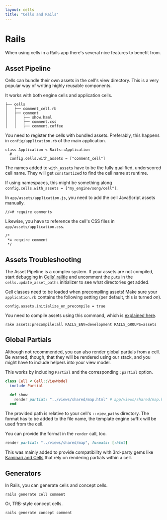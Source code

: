 ```yaml
---
layout: cells
title: "Cells and Rails"
---
```


# Rails

When using cells in a Rails app there's several nice features to benefit from.

## Asset Pipeline

Cells can bundle their own assets in the cell's view directory. This is a very popular way of writing highly reusable components.

It works with both engine cells and application cells.



	├── cells
	│   ├── comment_cell.rb
	│   ├── comment
	│   │   ├── show.haml
	│   │   ├── comment.css
	│   │   ├── comment.coffee



You need to register the cells with bundled assets. Preferably, this happens in `config/application.rb` of the main application.


	class Application < Rails::Application
	  # ..
	  config.cells.with_assets = ["comment_cell"]


The names added to `with_assets` have to be the fully qualified, underscored cell name. They will get `constantize`d to find the cell name at runtime.

If using namespaces, this might be something along `config.cells.with_assets = ["my_engine/song/cell"]`.

In `app/assets/application.js`, you need to add the cell JavaScript assets manually.


	//=# require comments


Likewise, you have to reference the cell's CSS files in `app/assets/application.css`.


	/*
	 *= require comment
	 */


## Assets Troubleshooting

The Asset Pipeline is a complex system. If your assets are not compiled, start debugging in [Cells' railtie](https://github.com/apotonick/cells/blob/master/lib/cell/railtie.rb) and uncomment the `puts` in the `cells.update_asset_paths` initializer to see what directories get added.

Cell classes need to be loaded when precompiling assets! Make sure your `application.rb` contains the following setting (per default, this is turned _on_).


	config.assets.initialize_on_precompile = true


You need to compile assets using this command, which is [explained here](http://stackoverflow.com/a/12167790/465070).


	rake assets:precompile:all RAILS_ENV=development RAILS_GROUPS=assets


## Global Partials

Although not recommended, you can also render global partials from a cell. Be warned, though, that they will be rendered using our stack, and you might have to include helpers into your view model.

This works by including `Partial` and the corresponding `:partial` option.

```ruby
class Cell < Cell::ViewModel
  include Partial

  def show
    render partial: "../views/shared/map.html" # app/views/shared/map.html.haml
  end
```

The provided path is relative to your cell's `::view_paths` directory. The format has to be added to the file name, the template engine suffix will be used from the cell.

You can provide the format in the `render` call, too.

```ruby
render partial: "../views/shared/map", formats: [:html]
```

This was mainly added to provide compatibility with 3rd-party gems like [Kaminari and Cells](https://github.com/apotonick/kaminari-cells) that rely on rendering partials within a cell.

## Generators

In Rails, you can generate cells and concept cells.

```
rails generate cell comment
```

Or, TRB-style concept cells.

```
rails generate concept comment
```
